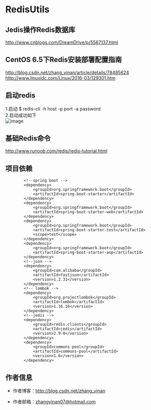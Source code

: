 # RedisUtils

Jedis操作Redis数据库
------- 
http://www.cnblogs.com/DreamDrive/p/5587137.html

CentOS 6.5下Redis安装部署配置指南
------- 
http://blog.csdn.net/zhang_yinan/article/details/78485624
http://www.linuxidc.com/Linux/2016-03/129301.htm

启动redis
------- 
1.启动
$ redis-cli -h host -p port -a password <br> 
2.启动成功如下 <br> 
![image](http://www.runoob.com/wp-content/uploads/2014/11/redis-install1.png)

基础Redis命令
-------  
http://www.runoob.com/redis/redis-tutorial.html

项目依赖
-------  
```
        <!--spring boot -->
        <dependency>
            <groupId>org.springframework.boot</groupId>
            <artifactId>spring-boot-starter</artifactId>
        </dependency>
        <dependency>
            <groupId>org.springframework.boot</groupId>
            <artifactId>spring-boot-starter-web</artifactId>
        </dependency>
        <dependency>
            <groupId>org.springframework.boot</groupId>
            <artifactId>spring-boot-starter-test</artifactId>
            <scope>test</scope>
        </dependency>
        <dependency>
            <groupId>org.springframework.boot</groupId>
            <artifactId>spring-boot-starter-aop</artifactId>
        </dependency>
        <!--json -->
        <dependency>
            <groupId>com.alibaba</groupId>
            <artifactId>fastjson</artifactId>
            <version>1.2.31</version>
        </dependency>
        <!-- lombok -->
        <dependency>
            <groupId>org.projectlombok</groupId>
            <artifactId>lombok</artifactId>
            <version>1.16.16</version>
        </dependency>
        <!--jedis -->
        <dependency>
            <groupId>redis.clients</groupId>
            <artifactId>jedis</artifactId>
            <version>2.9.0</version>
        </dependency>
        <dependency>
            <groupId>commons-pool</groupId>
            <artifactId>commons-pool</artifactId>
            <version>1.6</version>
        </dependency>
```

## 作者信息

- 作者博客：http://blog.csdn.net/zhang_yinan

- 作者邮箱：zhangyinan07@hotmail.com
